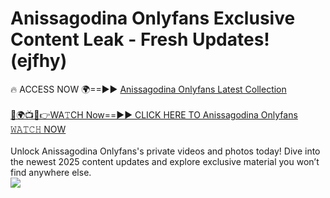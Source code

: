 # Anissagodina Onlyfans Exclusive Content Leak - Fresh Updates! (ejfhy)

🔥 ACCESS NOW 🌍==►► <a href="https://tinyurl.com/kvy9nzfs" rel="nofollow">Anissagodina Onlyfans Latest Collection</a>
<br><br>
[🔴🌍📺📱👉WA𝚃CH Now==►► CLICK HERE TO Anissagodina Onlyfans 𝚆𝙰𝚃𝙲𝙷 NOW](https://tinyurl.com/kvy9nzfs)
<br><br>
Unlock Anissagodina Onlyfans's private videos and photos today! Dive into the newest 2025 content updates and explore exclusive material you won’t find anywhere else.
<br>
<a href="https://tinyurl.com/kvy9nzfs" rel="nofollow" data-target="animated-image.originalLink"><img src="https://camo.githubusercontent.com/8a4f000d20f83aca3bf7ec5f350d767afa0574a8a352519fd8cfa583a6f93a33/68747470733a2f2f692e696d6775722e636f6d2f644a486b345a712e676966" data-canonical-src="https://i.imgur.com/dJHk4Zq.gif" style="max-width: 100%; display: inline-block;" data-target="animated-image.originalImage"></a>
<br>
